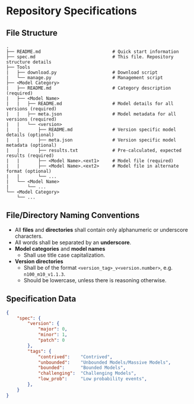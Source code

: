 # Repository Specifications

## File Structure

```
.
├── README.md                           # Quick start information
├── spec.md                             # This file. Repository structure details
├── Tools
|   ├── download.py                     # Download script
|   └── manage.py                       # Management script
├── <Model Category>
|   ├── README.md                       # Category description (required)
|   ├── <Model Name>
|   |   ├── README.md                   # Model details for all versions (required)
|   |   ├── meta.json                   # Model metadata for all versions (required)
|   |   └── <version>
|   |       ├── README.md               # Version specific model details (optional)
|   |       ├── meta.json               # Version specific model metadata (optional)
|   |       ├── results.txt             # Pre-calculated, expected results (required)
|   |       ├── <Model Name>.<ext1>     # Model file (required)
|   |       ├── <Model Name>.<ext2>     # Model file in alternate format (optional)
|   |       └── ...
|   └── <Model Name>
|       └── ... 
└── <Model Category>                
    └── ...
```



## File/Directory Naming Conventions

- All **files** and **directories** shall contain only alphanumeric or underscore characters.
- All words shall be separated by an **underscore**.
- **Model categories** and **model names**
  - Shall use title case capitalization.
- **Version directories**
  - Shall be of the format `<version_tag>_v<version.number>`, e.g. `n100_m10_v1.1.3`.
  - Should be lowercase, unless there is reasoning otherwise.

## Specification Data
```json
{
    "spec": {
        "version": {
            "major": 0,
            "minor": 1,
            "patch": 0
        },
        "tags": {
            "contrived":    "Contrived",
            "unbounded":    "Unbounded Models/Massive Models",
            "bounded":      "Bounded Models",
            "challenging":  "Challenging Models",
            "low_prob":     "Low probability events",
        },
    }
}
```

